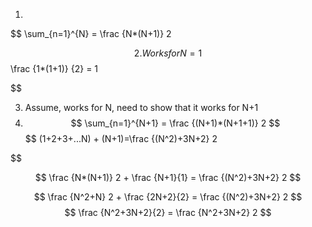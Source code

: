 1. 
$$
\sum_{n=1}^{N} = \frac {N*(N+1)} 2 

$$
 2. Works for N= 1
 $$
\frac {1*(1+1)} {2} = 1

 $$
 
3. Assume, works for N, need to show that it works for N+1
4. $$
\sum_{n=1}^{N+1} = \frac {(N+1)*(N+1+1)} 2 
$$
$$
(1+2+3+...N) + (N+1)=\frac {(N^2)+3N+2} 2 

$$

$$ \frac {N*(N+1)} 2 + \frac {N+1}{1} = \frac {(N^2)+3N+2} 2 
$$

$$
\frac {N^2+N} 2 + \frac {2N+2}{2} = \frac {(N^2)+3N+2} 2 
$$
$$
\frac {N^2+3N+2}{2} = \frac {N^2+3N+2} 2 
$$


